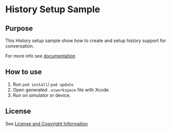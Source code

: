 # History Setup Sample

## Purpose

This History setup sample show how to create and setup history support for conversation.

For more info see [documentation](https://github.com/bold360ai/bold360ai_ios_sdk/wiki/Conversation-History-Service)

## How to use

1. Run `pod install`/ `pod update`
2. Open generated `.xcworkspace` file with Xcode
3. Run on simulator or device.

## License

See [License and Copyright Information](https://github.com/nanorepsdk/NRSDK-iOS-Samples#license-and-copyright-information)
